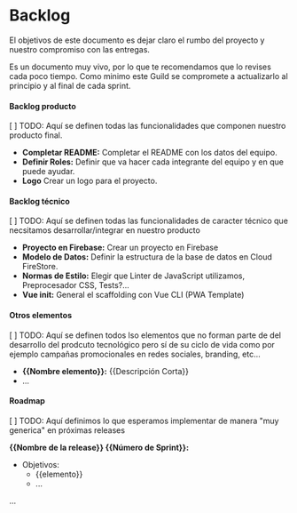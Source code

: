 # Backlog

El objetivos de este documento es dejar claro el rumbo del proyecto y nuestro compromiso con las entregas.

Es un documento muy vivo, por lo que te recomendamos que lo revises cada poco tiempo. Como minimo este Guild se compromete a actualizarlo al principio y al final de cada sprint.

#### Backlog producto

[ ] TODO: Aquí se definen todas las funcionalidades que componen nuestro producto final.

- **Completar README:** Completar el README con los datos del equipo.
- **Definir Roles:** Definir que va hacer cada integrante del equipo y en que puede ayudar.
- **Logo** Crear un logo para el proyecto.

#### Backlog técnico

[ ] TODO: Aquí se definen todas las funcionalidades de caracter técnico que necsitamos desarrollar/integrar en nuestro producto

- **Proyecto en Firebase:** Crear un proyecto en Firebase
- **Modelo de Datos:** Definir la estructura de la base de datos en Cloud FireStore.
- **Normas de Estilo:** Elegir que Linter de JavaScript utilizamos, Preprocesador CSS, Tests?...
- **Vue init:** General el scaffolding con Vue CLI (PWA Template)

#### Otros elementos

[ ] TODO: Aquí se definen todos lso elementos que no forman parte de del desarrollo del prodcuto tecnológico pero sí de su ciclo de vida como por ejemplo campañas promocionales en redes sociales, branding, etc...

- **{{Nombre elemento}}:** {{Descripción Corta}}
- ...


#### Roadmap

[ ] TODO: Aquí definimos lo que esperamos implementar de manera "muy generica" en próximas releases

**{{Nombre de la release}} {{Número de Sprint}}:**
- Objetivos:
  - {{elemento}}
  - ...

...

